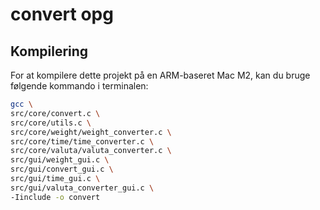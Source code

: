 # convert opg 

## Kompilering

For at kompilere dette projekt på en ARM-baseret Mac M2, kan du bruge følgende kommando i terminalen:

```bash
gcc \
src/core/convert.c \
src/core/utils.c \
src/core/weight/weight_converter.c \
src/core/time/time_converter.c \
src/core/valuta/valuta_converter.c \
src/gui/weight_gui.c \
src/gui/convert_gui.c \
src/gui/time_gui.c \
src/gui/valuta_converter_gui.c \
-Iinclude -o convert
```